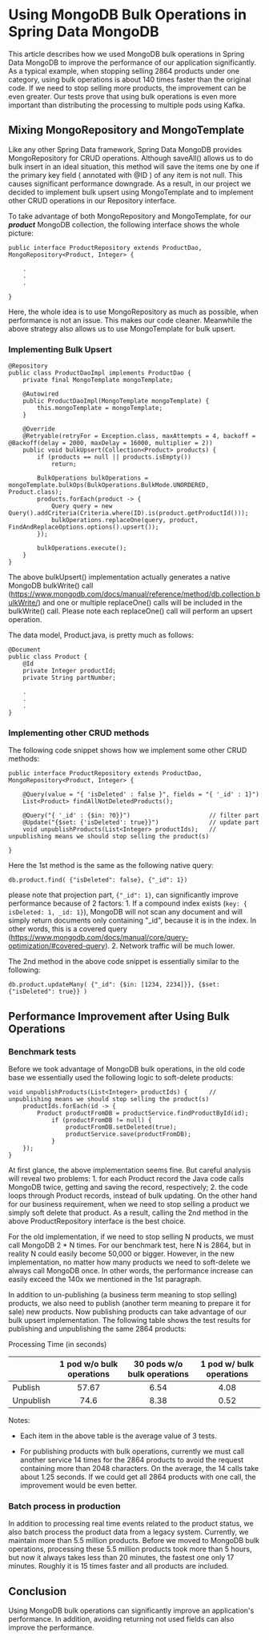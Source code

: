 # Using MongoDB Bulk Operations in Spring Data MongoDB

This article describes how we used MongoDB bulk operations in Spring Data MongoDB to improve the performance of our application significantly. As a typical example, when stopping selling 2864 products under one category, using bulk operations is about 140 times faster than the original code. If we need to stop selling more products, the improvement can be even greater. Our tests prove that using bulk operations is even more important than distributing the processing to multiple pods using Kafka.

## Mixing MongoRepository and MongoTemplate

Like any other Spring Data framework, Spring Data MongoDB provides MongoRepository for CRUD operations.
Although saveAll() allows us to do bulk insert in an ideal situation, this method will save the items one by one
if the primary key field ( annotated with @ID ) of any item is not null. This causes significant performance downgrade. As a result, in our project we decided to implement bulk upsert using MongoTemplate and to implement other CRUD operations in our Repository interface.

To take advantage of both MongoRepository and MongoTemplate, for our ***product*** MongoDB collection, the following interface shows the whole picture:

```
public interface ProductRepository extends ProductDao, MongoRepository<Product, Integer> {

    .
    .
    .

}
```

Here, the whole idea is to use MongoRepository as much as possible, when performance is not an issue. This makes our code cleaner. Meanwhile the above strategy also allows us to use MongoTemplate for bulk upsert.

### Implementing Bulk Upsert

```
@Repository
public class ProductDaoImpl implements ProductDao {
    private final MongoTemplate mongoTemplate;

    @Autowired
    public ProductDaoImpl(MongoTemplate mongoTemplate) {
        this.mongoTemplate = mongoTemplate;
    }

    @Override
    @Retryable(retryFor = Exception.class, maxAttempts = 4, backoff = @Backoff(delay = 2000, maxDelay = 16000, multiplier = 2))
    public void bulkUpsert(Collection<Product> products) {
        if (products == null || products.isEmpty())
            return;

        BulkOperations bulkOperations = mongoTemplate.bulkOps(BulkOperations.BulkMode.UNORDERED, Product.class);
        products.forEach(product -> {
            Query query = new Query().addCriteria(Criteria.where(ID).is(product.getProductId()));
            bulkOperations.replaceOne(query, product, FindAndReplaceOptions.options().upsert());
        });

        bulkOperations.execute();
    }
}
```

The above bulkUpsert() implementation actually generates a native MongoDB bulkWrite() call (https://www.mongodb.com/docs/manual/reference/method/db.collection.bulkWrite/) and one or multiple replaceOne() calls will be included in the bulkWrite() call. Please note each replaceOne() call will perform an upsert operation.

The data model, Product.java, is pretty much as follows:

```
@Document
public class Product {
    @Id
    private Integer productId;
    private String partNumber;

    .
    .
    .
}
```

### Implementing other CRUD methods

The following code snippet shows how we implement some other CRUD methods:

```
public interface ProductRepository extends ProductDao, MongoRepository<Product, Integer> {

    @Query(value = "{ 'isDeleted' : false }", fields = "{ '_id' : 1}")
    List<Product> findAllNotDeletedProducts();

    @Query("{ '_id' : {$in: ?0}}")                      // filter part
    @Update("{$set: {'isDeleted': true}}")              // update part
    void unpublishProducts(List<Integer> productIds);   // unpublishing means we should stop selling the product(s)

}
```

Here the 1st method is the same as the following native query:

```
db.product.find( {"isDeleted": false}, {"_id": 1})
```

please note that projection part, `{"_id": 1}`, can significantly improve performance because of 2
factors: 1. If a compound index exists (`key: { isDeleted: 1, _id: 1}`), MongoDB will not scan any document and will simply return documents only containing "_id", because it is in the index. In other words, this is a covered query (https://www.mongodb.com/docs/manual/core/query-optimization/#covered-query). 2. Network traffic will be much lower.

The 2nd method in the above code snippet is essentially similar to the following:

```
db.product.updateMany( {"_id": {$in: [1234, 2234]}}, {$set: {"isDeleted": true}} )
```

## Performance Improvement after Using Bulk Operations

### Benchmark tests

Before we took advantage of MongoDB bulk operations, in the old code base we essentially used the following logic to soft-delete products:

```
void unpublishProducts(List<Integer> productIds) {      // unpublishing means we should stop selling the product(s)
    productIds.forEach(id -> {
        Product productFromDB = productService.findProductById(id);
            if (productFromDB != null) {
                productFromDB.setDeleted(true);
                productService.save(productFromDB);
            }
    });
}
```
At first glance, the above implementation seems fine. But careful analysis will reveal two problems: 1. for each Product record the Java code calls MongoDB twice, getting and saving the record, respectively; 2. the code loops through Product records, instead of bulk updating. On the other hand for our business requirement, when we need to stop selling a product we simply soft delete that product. As a result, calling the 2nd method in the above ProductRepository interface is the best choice.

For the old implementation, if we need to stop selling N products, we must call MongoDB 2 * N times. For our benchmark test, here N is 2864, but in reality N could easily become 50,000 or bigger. However, in the new implementation, no matter how many products we need to soft-delete we always call MongoDB once. In other words, the performance increase can easily exceed the 140x we mentioned in the 1st paragraph.

In addition to un-publishing (a business term meaning to stop selling) products, we also need to publish (another term meaning to prepare it for sale) new products. Now publishing products can take advantage of our bulk upsert implementation. The following table shows the test results for publishing and unpublishing the same 2864 products:

Processing Time (in seconds)

|               | 1 pod w/o bulk operations | 30 pods w/o bulk operations | 1 pod w/ bulk operations |
|---------------|:-------------------------:|:---------------------------:|:------------------------:|
| Publish       |           57.67           |            6.54             |           4.08           |
| Unpublish     |           74.6            |            8.38             |           0.52           |



Notes:
- Each item in the above table is the average value of 3 tests.

- For publishing products with bulk operations, currently we must call another service 14 times for the 2864 products to avoid the request containing more than 2048 characters. On the average, the 14 calls take about 1.25 seconds. If we could get all 2864 products with one call, the improvement would be even better.

### Batch process in production

In addition to processing real time events related to the product status, we also batch process the product data from a legacy system. Currently, we maintain more than 5.5 million products. Before we moved to MongoDB bulk operations, processing these 5.5 million products took more than 5 hours, but now it always takes less than 20 minutes, the fastest one only 17 minutes. Roughly it is 15 times faster and all products are included.

## Conclusion

Using MongoDB bulk operations can significantly improve an application's performance. In addition, avoiding returning not used fields can also improve the performance. 
